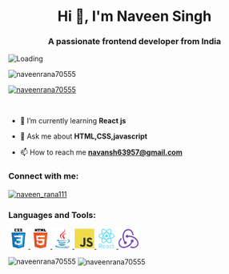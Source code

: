 <h1 align="center">Hi 👋, I'm Naveen Singh</h1>
<h3 align="center">A passionate frontend developer from India</h3>
<img alt="Loading" src="https://devtechnosys.com/insights/wp-content/uploads/2022/09/Front-End-Developers.gif"/>

<p align="left"> <img src="https://komarev.com/ghpvc/?username=naveenrana70555&label=Profile%20views&color=0e75b6&style=flat" alt="naveenrana70555" /> </p>

<p align="left"> <a href="https://github.com/ryo-ma/github-profile-trophy"><img src="https://github-profile-trophy.vercel.app/?username=naveenrana70555" alt="naveenrana70555" /></a> </p>

<p align="left"> <a href="https://twitter.com/" target="blank"><img src="https://img.shields.io/twitter/follow/?logo=twitter&style=for-the-badge" alt="" /></a> </p>

- 🌱 I’m currently learning **React js**

- 💬 Ask me about **HTML,CSS,javascript**

- 📫 How to reach me **navansh63957@gmail.com**

<h3 align="left">Connect with me:</h3>
<p align="left">
<a href="https://instagram.com/naveen_rana111" target="blank"><img align="center" src="https://raw.githubusercontent.com/rahuldkjain/github-profile-readme-generator/master/src/images/icons/Social/instagram.svg" alt="naveen_rana111" height="30" width="40" /></a>
</p>

<h3 align="left">Languages and Tools:</h3>
<p align="left"> <a href="https://www.w3schools.com/css/" target="_blank" rel="noreferrer"> <img src="https://raw.githubusercontent.com/devicons/devicon/master/icons/css3/css3-original-wordmark.svg" alt="css3" width="40" height="40"/> </a> <a href="https://www.w3.org/html/" target="_blank" rel="noreferrer"> <img src="https://raw.githubusercontent.com/devicons/devicon/master/icons/html5/html5-original-wordmark.svg" alt="html5" width="40" height="40"/> </a> <a href="https://www.java.com" target="_blank" rel="noreferrer"> <img src="https://raw.githubusercontent.com/devicons/devicon/master/icons/java/java-original.svg" alt="java" width="40" height="40"/> </a> <a href="https://developer.mozilla.org/en-US/docs/Web/JavaScript" target="_blank" rel="noreferrer"> <img src="https://raw.githubusercontent.com/devicons/devicon/master/icons/javascript/javascript-original.svg" alt="javascript" width="40" height="40"/> </a> <a href="https://reactjs.org/" target="_blank" rel="noreferrer"> <img src="https://raw.githubusercontent.com/devicons/devicon/master/icons/react/react-original-wordmark.svg" alt="react" width="40" height="40"/> </a> <a href="https://redux.js.org" target="_blank" rel="noreferrer"> <img src="https://raw.githubusercontent.com/devicons/devicon/master/icons/redux/redux-original.svg" alt="redux" width="40" height="40"/> </a> </p>

<p><img align="left" src="https://github-readme-stats.vercel.app/api/top-langs?username=naveenrana70555&show_icons=true&locale=en&layout=compact" alt="naveenrana70555" /></p>

<p>&nbsp;<img align="center" src="https://github-readme-stats.vercel.app/api?username=naveenrana70555&show_icons=true&locale=en" alt="naveenrana70555" /></p>
